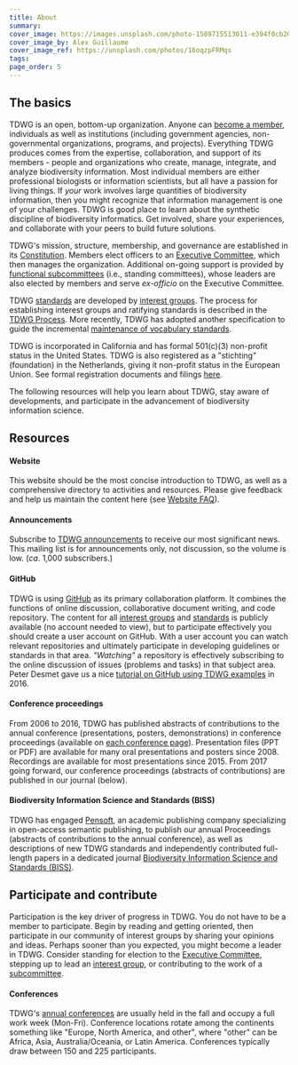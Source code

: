 ```yaml
---
title: About
summary: 
cover_image: https://images.unsplash.com/photo-1509715513011-e394f0cb20c4
cover_image_by: Alex Guillaume
cover_image_ref: https://unsplash.com/photos/16oqzpFRMqs
tags: 
page_order: 5
---
```


<!-- subpages -->

## The basics

TDWG is an open, bottom-up organization. Anyone can [become a member](membership/), individuals as well as institutions (including government agencies, non-governmental organizations, programs, and projects). Everything TDWG produces comes from the expertise, collaboration, and support of its members - people and organizations who create, manage, integrate, and analyze biodiversity information. Most individual members are either professional biologists or information scientists, but all have a passion for living things. If _your_ work involves large quantities of biodiversity information, then you might recognize that information management is one of your challenges. TDWG is good place to learn about the synthetic discipline of biodiversity informatics. Get involved, share your experiences, and collaborate with your peers to build future solutions.

TDWG's mission, structure, membership, and governance are established in its [Constitution](constitution/). Members elect officers to an [Executive Committee](executive/), which then manages the organization. Additional on-going support is provided by [functional subcommittees](committees/) (i.e., standing committees), whose leaders are also elected by members and serve _ex-officio_ on the Executive Committee.

TDWG [standards](../standards/) are developed by [interest groups](../community/). The process for establishing interest groups and ratifying standards is described in the [TDWG Process](process/). More recently, TDWG has adopted another specification to guide the incremental [maintenance of vocabulary standards](../standards/vms/).

TDWG is incorporated in California and has formal 501(c)(3) non-profit status in the United States. TDWG is also registered as a "stichting" (foundation) in the Netherlands, giving it non-profit status in the European Union. See formal registration documents and filings [here](incorporation/).

The following resources will help you learn about TDWG, stay aware of developments, and participate in the advancement of biodiversity information science.

## Resources

#### Website

This website should be the most concise introduction to TDWG, as well as a comprehensive directory to activities and resources. Please give feedback and help us maintain the content here (see [Website FAQ](website-faq/)).

#### Announcements

Subscribe to [TDWG announcements](http://eepurl.com/8VIvn) to receive our most significant news. This mailing list is for announcements only, not discussion, so the volume is low. (_ca_. 1,000 subscribers.)

#### GitHub

TDWG is using [GitHub](https://github.com/tdwg) as its primary collaboration platform. It combines the functions of online discussion, collaborative document writing, and code repository. The content for all [interest groups](../community/) and [standards](../standards/) is publicly available (no account needed to view), but to participate effectively you should create a user account on GitHub. With a user account you can watch relevant repositories and ultimately participate in developing guidelines or standards in that area. _"Watching"_ a repository is effectively subscribing to the online discussion of issues (problems and tasks) in that subject area. Peter Desmet gave us a nice [tutorial on GitHub using TDWG examples](https://vimeo.com/album/4308386/video/195812163) in 2016. 

#### Conference proceedings

From 2006 to 2016, TDWG has published abstracts of contributions to the annual conference (presentations, posters, demonstrations) in conference proceedings (available on [each conference page](../conferences)). Presentation files (PPT or PDF) are available for many oral presentations and posters since 2008. Recordings are available for most presentations since 2015. From 2017 going forward, our conference proceedings (abstracts of contributions) are published in our journal (below).

#### Biodiversity Information Science and Standards (BISS)

TDWG has engaged [Pensoft](https://pensoft.net/), an academic publishing company specializing in open-access semantic publishing, to publish our annual Proceedings (abstracts of contributions to the annual conference), as well as descriptions of new TDWG standards and independently contributed full-length papers in a dedicated journal [Biodiversity Information Science and Standards (BISS)](../journal/).

<!-- #### [Other resources]() and key partnerships? -->

## Participate and contribute

Participation is the key driver of progress in TDWG. You do not have to be a member to participate. Begin by reading and getting oriented, then participate in our community of interest groups by sharing your opinions and ideas. Perhaps sooner than you expected, you might become a leader in TDWG. Consider standing for election to the [Executive Committee](executive/), stepping up to lead an [interest group](../community/), or contributing to the work of a [subcommittee](committees/).

#### Conferences

TDWG's [annual conferences](../conferences) are usually held in the fall and occupy a full work week (Mon-Fri). Conference locations rotate among the continents something like "Europe, North America, and other", where "other" can be Africa, Asia, Australia/Oceania, or Latin America. Conferences typically draw between 150 and 225 participants.

